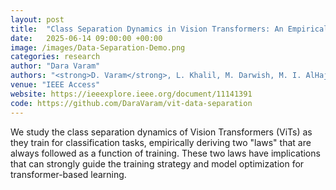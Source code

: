 ```yaml
---
layout: post
title:  "Class Separation Dynamics in Vision Transformers: An Empirical Study"
date:   2025-06-14 09:00:00 +00:00
image: /images/Data-Separation-Demo.png
categories: research
author: "Dara Varam"
authors: "<strong>D. Varam</strong>, L. Khalil, M. Darwish, M. I. AlHajri"
venue: "IEEE Access"
website: https://ieeexplore.ieee.org/document/11141391
code: https://github.com/DaraVaram/vit-data-separation
---
```


We study the class separation dynamics of Vision Transformers (ViTs) as they train for classification tasks, empirically deriving two "laws" that are always followed as a function of training. These two laws have implications that can strongly guide the training strategy and model optimization for transformer-based learning. 
